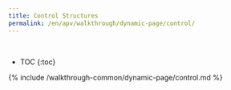 ```yaml
---
title: Control Structures
permalink: /en/apv/walkthrough/dynamic-page/control/
---
```


<div class='common-part-info' title='This part is common to all walkthroughs'>&nbsp;</div>

* TOC
{:toc}

{% include /walkthrough-common/dynamic-page/control.md %}
